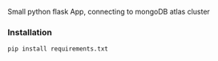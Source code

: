 Small python flask App, connecting to mongoDB atlas cluster

### Installation


```
pip install requirements.txt
```